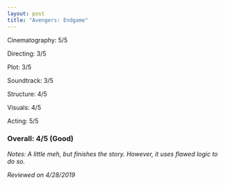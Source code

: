 ```yaml
---
layout: post
title: "Avengers: Endgame"
---
```


Cinematography: 5/5

Directing: 3/5

Plot: 3/5

Soundtrack: 3/5

Structure: 4/5

Visuals: 4/5

Acting: 5/5

### Overall: 4/5 (Good)

*Notes: A little meh, but finishes the story. However, it uses flawed logic to do so.*

*Reviewed on 4/28/2019*
